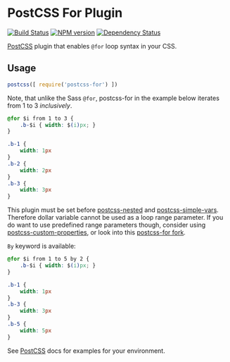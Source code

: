 # PostCSS For Plugin
[![Build Status](https://travis-ci.org/antyakushev/postcss-for.svg)][ci] [![NPM version](https://badge.fury.io/js/postcss-for.svg)][npm] [![Dependency Status](https://gemnasium.com/antyakushev/postcss-default-unit.svg)][deps]

[PostCSS] plugin that enables `@for` loop syntax in your CSS.

## Usage

```js
postcss([ require('postcss-for') ])
```

Note, that unlike the Sass `@for`, postcss-for in the example below iterates from 1 to 3 *inclusively*.
```css
@for $i from 1 to 3 {
    .b-$i { width: $(i)px; }
}
```

```css
.b-1 {
    width: 1px
}
.b-2 {
    width: 2px
}
.b-3 {
    width: 3px
}
```

This plugin must be set before [postcss-nested] and [postcss-simple-vars]. 
Therefore dollar variable cannot be used as a loop range parameter.
If you do want to use predefined range parameters though, consider using [postcss-custom-properties], or look into this [postcss-for fork](https://github.com/xori/postcss-for).

`By` keyword is available:

```css
@for $i from 1 to 5 by 2 {
    .b-$i { width: $(i)px; }
}
```

```css
.b-1 {
    width: 1px
}
.b-3 {
    width: 3px
}
.b-5 {
    width: 5px
}
```



See [PostCSS] docs for examples for your environment.

[PostCSS]:                   https://github.com/postcss/postcss
[postcss-nested]:            https://github.com/postcss/postcss-nested
[postcss-simple-vars]:       https://github.com/postcss/postcss-simple-vars
[postcss-custom-properties]: https://github.com/postcss/postcss-custom-properties
[ci]:                        https://travis-ci.org/antyakushev/postcss-for
[deps]:                      https://gemnasium.com/antyakushev/postcss-for
[npm]:                       http://badge.fury.io/js/postcss-for
